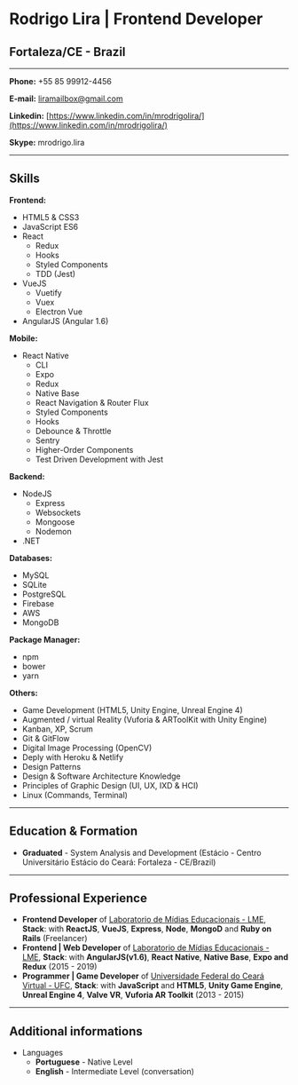 # Rodrigo Lira | Frontend Developer
## Fortaleza/CE - Brazil

---

**Phone:** +55 85 99912-4456

**E-mail:** liramailbox@gmail.com

**Linkedin:** [https://www.linkedin.com/in/mrodrigolira/](https://www.linkedin.com/in/mrodrigolira/)

**Skype:** mrodrigo.lira

---

## Skills

**Frontend:**
* HTML5 & CSS3
* JavaScript ES6
* React
  - Redux
  - Hooks
  - Styled Components
  - TDD (Jest)
* VueJS
  - Vuetify
  - Vuex
  - Electron Vue
* AngularJS (Angular 1.6)

**Mobile:**
* React Native
  - CLI
  - Expo
  - Redux
  - Native Base
  - React Navigation & Router Flux
  - Styled Components
  - Hooks
  - Debounce & Throttle
  - Sentry
  - Higher-Order Components
  - Test Driven Development with Jest

**Backend:**
* NodeJS
  - Express
  - Websockets
  - Mongoose
  - Nodemon
* .NET


**Databases:**
* MySQL
* SQLite
* PostgreSQL
* Firebase
* AWS
* MongoDB

**Package Manager:**
* npm
* bower
* yarn


**Others:**
* Game Development (HTML5, Unity Engine, Unreal Engine 4)
* Augmented / virtual Reality (Vuforia & ARToolKit with Unity Engine)
* Kanban, XP, Scrum
* Git & GitFlow
* Digital Image Processing (OpenCV)
* Deply with Heroku & Netlify
* Design Patterns
* Design & Software Architecture Knowledge
* Principles of Graphic Design (UI, UX, IXD & HCI)
* Linux (Commands, Terminal)

---

## Education & Formation

* **Graduated** - System Analysis and Development (Estácio - Centro Universitário Estácio do Ceará: Fortaleza - CE/Brazil)

---

## Professional Experience
* **Frontend Developer** of [Laboratorio de Mídias Educacionais - LME](http://lme.ufc.br/), **Stack**: with **ReactJS**, **VueJS**, **Express**, **Node**, **MongoD** and **Ruby on Rails** (Freelancer)
* **Frontend | Web Developer** of [Laboratorio de Mídias Educacionais - LME](http://lme.ufc.br/), **Stack**: with **AngularJS(v1.6)**, **React Native**, **Native Base**, **Expo and Redux** (2015 - 2019)
* **Programmer | Game Developer** of [Universidade Federal do Ceará Virtual - UFC](http://portal.virtual.ufc.br/), **Stack**: with **JavaScript** and **HTML5**, **Unity Game Engine**, **Unreal Engine 4**, **Valve VR**, **Vuforia AR Toolkit** (2013 - 2015)


---

## Additional informations

* Languages
  - **Portuguese** - Native Level
  - **English** - Intermediate Level (conversation)
